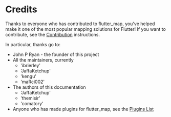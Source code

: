 # Credits

Thanks to everyone who has contributed to flutter\_map, you've helped make it one of the most popular mapping solutions for Flutter! If you want to contribute, see the [Contribution](contributing.md) instructions.

In particular, thanks go to:

* John P Ryan - the founder of this project
* All the maintainers, currently
  * 'ibrierley'
  * 'JaffaKetchup'
  * 'kengu'
  * 'maRci002'
* The authors of this documentation
  * 'JaffaKetchup'
  * 'themisir'
  * 'comatory'
* Anyone who has made plugins for flutter\_map, see the [Plugins List](plugins/list.md)
